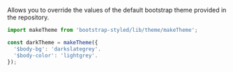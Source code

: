Allows you to override the values of the default bootstrap theme provided in the repository.

```js static
import makeTheme from 'bootstrap-styled/lib/theme/makeTheme';

const darkTheme = makeTheme({
  '$body-bg': 'darkslategrey'.
  '$body-color': 'lightgrey'.
});
```

